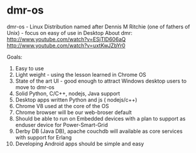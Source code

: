 dmr-os
======

dmr-os - Linux Distribution named after Dennis M Ritchie (one of fathers of Unix) - focus on easy of use  in Desktop 
About dmr: http://www.youtube.com/watch?v=ESjTlD606aQ
           http://www.youtube.com/watch?v=uxtKwJZbYr0
           
Goals:
1. Easy to use 
2. Light weight - using the lesson learned in Chrome OS
3. State of the art UI - good enough to attract Windows desktop users to move to dmr-os
4. Solid Python, C/C++, nodejs, Java support 
5. Desktop apps written Python and js ( nodejs/c++)
6. Chrome V8 used at the core of the OS
7. Chrome browser will be our web-broser default
8. Should be able to run on Embedded devices with a plan to support as enduser device for Power-Smart-Grid
9. Derby DB (Java DB), apache couchdb will available as core services with support for Erlang
10. Developing Android apps should be simple and easy
